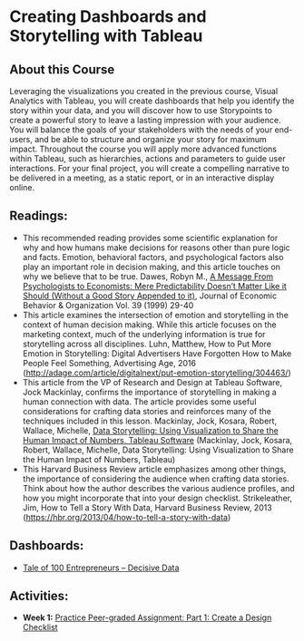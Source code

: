 # Creating Dashboards and Storytelling with Tableau

## About this Course
Leveraging the visualizations you created in the previous course, Visual Analytics with Tableau, you will create dashboards that help you identify the story within your data, and you will discover how to use Storypoints to create a powerful story to leave a lasting impression with your audience.\
You will balance the goals of your stakeholders with the needs of your end-users, and be able to structure and organize your story for maximum impact. Throughout the course you will apply more advanced functions within Tableau, such as hierarchies, actions and parameters to guide user interactions.  For your final project, you will create a compelling narrative to be delivered in a meeting, as a static report, or in an interactive display online.

## Readings:
* This recommended reading provides some scientific explanation for why and how humans make decisions for reasons other than pure logic and facts.  Emotion, behavioral factors, and psychological factors also play an important role in decision making, and this article touches on why we believe that to be true. Dawes, Robyn M., [A Message From Psychologists to Economists: Mere Predictability Doesn’t Matter Like it Should (Without a Good Story Appended to it)](http://pages.ucsd.edu/~aronatas/project/academic/dawes%20on%20narratives.pdf), Journal of Economic Behavior & Organization Vol. 39 (1999) 29-40
* This article examines the intersection of emotion and storytelling in the context of human decision making.  While this article focuses on the marketing context, much of the underlying information is true for storytelling across all disciplines. Luhn, Matthew, How to Put More Emotion in Storytelling: Digital Advertisers Have Forgotten How to Make People Feel Something, Advertising Age, 2016 (http://adage.com/article/digitalnext/put-emotion-storytelling/304463/)
* This article from the VP of Research and Design at Tableau Software, Jock Mackinlay, confirms the importance of storytelling in making a human connection with data. The article provides some useful considerations for crafting data stories and reinforces many of the techniques included in this lesson. Mackinlay, Jock, Kosara, Robert, Wallace, Michelle, [Data Storytelling: Using Visualization to Share the Human Impact of Numbers, Tableau Software](https://www.tableau.com/learn/whitepapers/data-storytelling-using-visualization-share-human-impact-numbers) (Mackinlay, Jock, Kosara, Robert, Wallace, Michelle, Data Storytelling: Using Visualization to Share the Human Impact of Numbers, Tableau)
* This Harvard Business Review article emphasizes among other things, the importance of considering the audience when crafting data stories.  Think about how the author describes the various audience profiles, and how you might incorporate that into your design checklist. Strikeleather, Jim, How to Tell a Story With Data, Harvard Business Review, 2013 (https://hbr.org/2013/04/how-to-tell-a-story-with-data)

## Dashboards:
* [Tale of 100 Entrepreneurs – Decisive Data](https://www.tableau.com/solutions/gallery/tale-100-entrepreneurs)

## Activities:
* **Week 1:** [Practice Peer-graded Assignment: Part 1: Create a Design Checklist](./Week1/Peer-graded_Assignment_Create_a_Design_Checklist.md)
